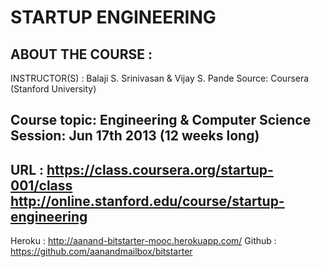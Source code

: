 STARTUP ENGINEERING 
===================

ABOUT THE COURSE : 
- 
INSTRUCTOR(S) : Balaji S. Srinivasan & Vijay S. Pande
Source: Coursera (Stanford University) 

Course topic: Engineering & Computer Science 
Session: Jun 17th 2013 (12 weeks long) 
- 
URL : https://class.coursera.org/startup-001/class 
      http://online.stanford.edu/course/startup-engineering 
- 
Heroku : http://aanand-bitstarter-mooc.herokuapp.com/ 
Github : https://github.com/aanandmailbox/bitstarter
